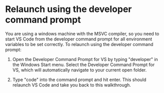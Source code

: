 <h1 data-loc-id="walkthrough.windows.title.open.dev.command.prompt">Relaunch using the developer command prompt</h1>
<p data-loc-id="walkthrough.windows.background.dev.command.prompt"> You are using a windows machine with the MSVC compiler, so you need to start VS Code from the developer command prompt for all environment variables to be set correctly. To relaunch using the developer command prompt:</p>
<ol>
<li><p data-loc-id="walkthrough.open.command.prompt">Open the Developer Command Prompt for VS by typing "developer" in the Windows Start menu. Select the Developer Command Prompt for VS, which will automatically navigate to your current open folder.</p>
</li>
<li><p data-loc-id="walkthrough.windows.press.f5">Type "code" into the command prompt and hit enter. This should relaunch VS Code and take you back to this walkthrough. </p>
</li>
</ol>